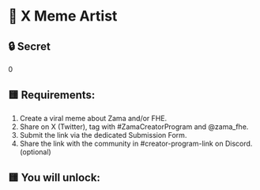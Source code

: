 # 🎨 X Meme Artist

## 🔒 Secret

0

## 🟨 Requirements:
1. Create a viral meme about Zama and/or FHE.
2. Share on X (Twitter), tag with #ZamaCreatorProgram and @zama_fhe.
3. Submit the link via the dedicated Submission Form.
4. Share the link with the community in #creator-program-link on Discord. (optional)

## 🟨 You will unlock:
